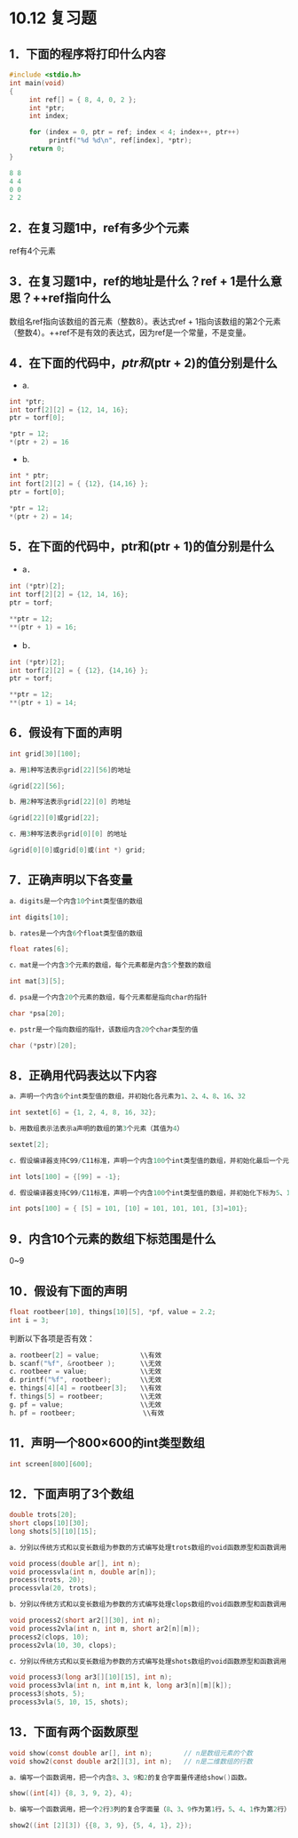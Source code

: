 # 10.12 复习题

## 1．下面的程序将打印什么内容

```c
#include <stdio.h>
int main(void)
{
     int ref[] = { 8, 4, 0, 2 };
     int *ptr;
     int index;

     for (index = 0, ptr = ref; index < 4; index++, ptr++)
          printf("%d %d\n", ref[index], *ptr);
     return 0;
}
```

```c
8 8
4 4
0 0
2 2
```

## 2．在复习题1中，ref有多少个元素

ref有4个元素

## 3．在复习题1中，ref的地址是什么？ref + 1是什么意思？++ref指向什么

数组名ref指向该数组的首元素（整数8）。表达式ref + 1指向该数组的第2个元素（整数4）。++ref不是有效的表达式，因为ref是一个常量，不是变量。

## 4．在下面的代码中，*ptr和*(ptr + 2)的值分别是什么

- a.

```c
int *ptr;
int torf[2][2] = {12, 14, 16};
ptr = torf[0];
```

```c
*ptr = 12;
*(ptr + 2) = 16
```

- b.

```c
int * ptr;
int fort[2][2] = { {12}, {14,16} };
ptr = fort[0];
```

```c
*ptr = 12;
*(ptr + 2) = 14;
```

## 5．在下面的代码中，**ptr和**(ptr + 1)的值分别是什么

- a．

```c
int (*ptr)[2];
int torf[2][2] = {12, 14, 16};
ptr = torf;
```

```c
**ptr = 12;
**(ptr + 1) = 16;
```

- b．

```c
int (*ptr)[2];
int torf[2][2] = { {12}, {14,16} };
ptr = torf;
```

```c
**ptr = 12;
**(ptr + 1) = 14;
```

## 6．假设有下面的声明

```c
int grid[30][100];
```

```c
a．用1种写法表示grid[22][56]的地址

&grid[22][56];
```

```c
b．用2种写法表示grid[22][0] 的地址

&grid[22][0]或grid[22];
```

```c
c．用3种写法表示grid[0][0] 的地址

&grid[0][0]或grid[0]或(int *) grid;
```

## 7．正确声明以下各变量

```c
a．digits是一个内含10个int类型值的数组

int digits[10];
```

```c
b．rates是一个内含6个float类型值的数组

float rates[6];
```

```c
c．mat是一个内含3个元素的数组，每个元素都是内含5个整数的数组

int mat[3][5];
```

```c
d．psa是一个内含20个元素的数组，每个元素都是指向char的指针

char *psa[20];
```

```c
e．pstr是一个指向数组的指针，该数组内含20个char类型的值

char (*pstr)[20];
```

## 8．正确用代码表达以下内容

```c
a．声明一个内含6个int类型值的数组，并初始化各元素为1、2、4、8、16、32

int sextet[6] = {1, 2, 4, 8, 16, 32};
```

```c
b．用数组表示法表示a声明的数组的第3个元素（其值为4）

sextet[2];
```

```c
c．假设编译器支持C99/C11标准，声明一个内含100个int类型值的数组，并初始化最后一个元素为-1，其他元素不考虑

int lots[100] = {[99] = -1};
```

```c
d．假设编译器支持C99/C11标准，声明一个内含100个int类型值的数组，并初始化下标为5、10、11、12、13的元素为101，其他元素不考虑

int pots[100] = { [5] = 101, [10] = 101, 101, 101, [3]=101};
```

## 9．内含10个元素的数组下标范围是什么

0~9

## 10．假设有下面的声明

```c
float rootbeer[10], things[10][5], *pf, value = 2.2;
int i = 3;
```

判断以下各项是否有效：

```c
a．rootbeer[2] = value;　　       \\有效
b．scanf("%f", &rootbeer );　　   \\无效
c．rootbeer = value;　　          \\无效
d．printf("%f", rootbeer);　　    \\无效
e．things[4][4] = rootbeer[3];　　\\有效
f．things[5] = rootbeer;　　      \\无效
g．pf = value;　　                \\无效
h．pf = rootbeer;                 \\有效
```

## 11．声明一个800×600的int类型数组

```c
int screen[800][600];
```

## 12．下面声明了3个数组

```c
double trots[20];
short clops[10][30];
long shots[5][10][15];
```

```c
a．分别以传统方式和以变长数组为参数的方式编写处理trots数组的void函数原型和函数调用

void process(double ar[], int n);
void processvla(int n, double ar[n]);
process(trots, 20);
processvla(20, trots);

b．分别以传统方式和以变长数组为参数的方式编写处理clops数组的void函数原型和函数调用

void process2(short ar2[][30], int n);
void process2vla(int n, int m, short ar2[n][m]);
process2(clops, 10);
process2vla(10, 30, clops);

c．分别以传统方式和以变长数组为参数的方式编写处理shots数组的void函数原型和函数调用

void process3(long ar3[][10][15], int n);
void process3vla(int n, int m,int k, long ar3[n][m][k]);
process3(shots, 5);
process3vla(5, 10, 15, shots);
```

## 13．下面有两个函数原型

```c
void show(const double ar[], int n);        // n是数组元素的个数
void show2(const double ar2[][3], int n);   // n是二维数组的行数
```

```c
a．编写一个函数调用，把一个内含8、3、9和2的复合字面量传递给show()函数。

show((int[4]) {8, 3, 9, 2}, 4);

b．编写一个函数调用，把一个2行3列的复合字面量（8、3、9作为第1行，5、4、1作为第2行）传递给show2()函数。

show2((int [2][3]) {{8, 3, 9}, {5, 4, 1}, 2});

```
